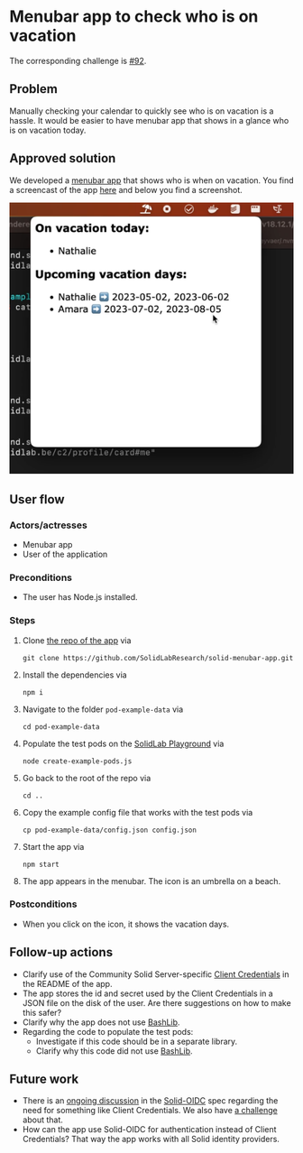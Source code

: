 # Menubar app to check who is on vacation

The corresponding challenge is [#92](https://github.com/SolidLabResearch/Challenges/issues/92).

## Problem
<!--
You can reuse the pitch of the challenge, but check if you need to make changes.
For example, it might happen that the approved solution does more than what the original pitch requested.
-->

Manually checking your calendar to quickly see who is on vacation is a hassle. 
It would be easier to have menubar app that shows in a glance who is on vacation today.

## Approved solution
<!--
Provide information about the approved solution:
names of tools/libraries created, repos, and so on.
-->

We developed a [menubar app](https://github.com/SolidLabResearch/solid-menubar-app) that
shows who is when on vacation.
You find a screencast of the app [here](https://cloud.ilabt.imec.be/index.php/s/HEeGsCS4PiQxaS7)
and below you find a screenshot.

![img.png](img/solid-menubar-app.png)

## User flow

<!--
Describe a concrete user flow with the approved solution.
Complete the following sections:
-->

### Actors/actresses

- Menubar app
- User of the application

### Preconditions

- The user has Node.js installed.

### Steps

1. Clone [the repo of the app](https://github.com/SolidLabResearch/solid-menubar-app) via
   ```shell
   git clone https://github.com/SolidLabResearch/solid-menubar-app.git
   ```
2. Install the dependencies via
   ```
   npm i
   ```
3. Navigate to the folder `pod-example-data` via
   ```
   cd pod-example-data
   ```
4. Populate the test pods on the [SolidLab Playground](https://pod.playground.solidlab.be/) via 
   ```shell
   node create-example-pods.js
   ```
5. Go back to the root of the repo via
   ```shell
   cd ..
   ```
6. Copy the example config file that works with the test pods via
   ```shell
   cp pod-example-data/config.json config.json
   ```
7. Start the app via 
   ```shell
   npm start
   ```
8. The app appears in the menubar. The icon is an umbrella on a beach.

### Postconditions

- When you click on the icon,
it shows the vacation days.

## Follow-up actions
<!--
List all concrete follow-up actions that someone has to do.
For example, adding helper code from the solution to Comunica.
-->

- Clarify use of the Community Solid Server-specific 
[Client Credentials](https://communitysolidserver.github.io/CommunitySolidServer/6.x/usage/client-credentials/) in 
the README of the app.
- The app stores the id and secret used by the Client Credentials in a JSON file on the disk of the user.
Are there suggestions on how to make this safer?
- Clarify why the app does not use [BashLib](https://github.com/SolidLabResearch/Bashlib/).
- Regarding the code to populate the test pods:
  - Investigate if this code should be in a separate library.
  - Clarify why this code did not use [BashLib](https://github.com/SolidLabResearch/Bashlib/).

## Future work
<!--
List ideas for future work.
These ideas don't have to be concrete.
You can create a new challenge/scenario for each idea.
-->

- There is an [ongoing discussion](https://github.com/solid/solid-oidc/issues/75) in 
the [Solid-OIDC](https://solidproject.org/TR/oidc) spec regarding 
the need for something like Client Credentials.
We also have [a challenge](https://github.com/SolidLabResearch/Challenges/issues/13) about that.
- How can the app use Solid-OIDC for authentication instead of Client Credentials?
That way the app works with all Solid identity providers.
